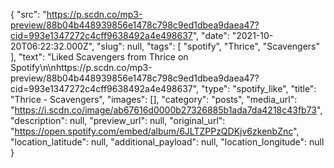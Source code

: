 {
  "src": "https://p.scdn.co/mp3-preview/88b04b448939856e1478c798c9ed1dbea9daea47?cid=993e1347272c4cff9638492a4e498637",
  "date": "2021-10-20T06:22:32.000Z",
  "slug": null,
  "tags": [
    "spotify",
    "Thrice",
    "Scavengers"
  ],
  "text": "Liked Scavengers from Thrice on Spotify\n\nhttps://p.scdn.co/mp3-preview/88b04b448939856e1478c798c9ed1dbea9daea47?cid=993e1347272c4cff9638492a4e498637",
  "type": "spotify_like",
  "title": "Thrice - Scavengers",
  "images": [],
  "category": "posts",
  "media_url": "https://i.scdn.co/image/ab67616d0000b27326885b1ada7da4218c43fb73",
  "description": null,
  "preview_url": null,
  "original_url": "https://open.spotify.com/embed/album/6JLTZPPzQDKjv6zkenbZnc",
  "location_latitude": null,
  "additional_payload": null,
  "location_longitude": null
}